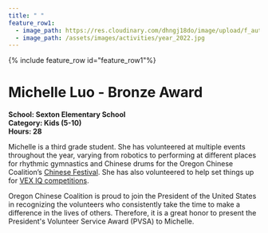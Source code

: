 ```yaml
---
title: " "
feature_row1:
  - image_path: https://res.cloudinary.com/dhngj18do/image/upload/f_auto,q_auto/v1/images/pvsa/2022_Michelle_Luo
  - image_path: /assets/images/activities/year_2022.jpg
---
```


{% include feature_row id="feature_row1"%}

# Michelle Luo - Bronze Award

**School: Sexton Elementary School**  
**Category: Kids (5-10)**  
**Hours: 28**  

Michelle is a third grade student. She has volunteered at multiple events throughout the year, varying from robotics to performing at different places for rhythmic gymnastics and Chinese drums for the Oregon Chinese Coalition’s [Chinese Festival](https://pdxchinese.org/chinesefestival/). She has also volunteered to help set things up for [VEX IQ competitions](https://www.vexrobotics.com/iq/competition/viqc-current-game).

Oregon Chinese Coalition is proud to join the President of the United States in recognizing the volunteers who consistently take the time to make a difference in the lives of others. Therefore, it is a great honor to present the President's Volunteer Service Award (PVSA) to Michelle.
